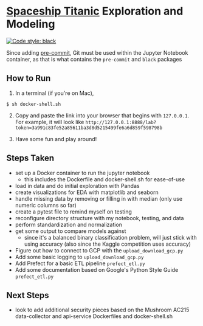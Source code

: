 # [Spaceship Titanic](https://www.kaggle.com/competitions/spaceship-titanic/overview) Exploration and Modeling

[![Code style: black](https://img.shields.io/badge/code%20style-black-000000.svg)](https://github.com/psf/black)

Since adding [pre-commit](https://pre-commit.com/), Git must be used within the Jupyter Notebook container, as that is what contains the `pre-commit` and `black` packages

## How to Run

1. In a terminal (if you're on Mac),

```
$ sh docker-shell.sh
```

2. Copy and paste the link into your browser that begins with `127.0.0.1`. For example, it will look like `http://127.0.0.1:8888/lab?token=3a991c83fe52a85611ba3d8d5215499fe6a6d859f598798b`

3. Have some fun and play around!

## Steps Taken

* set up a Docker container to run the jupyter notebook
	* this includes the Dockerfile and docker-shell.sh for ease-of-use
* load in data and do initial exploration with Pandas
* create visualizations for EDA with matplotlib and seaborn
* handle missing data by removing or filling in with median (only use numeric columns so far)
* create a pytest file to remind myself on testing
* reconfigure directory structure with my notebook, testing, and data
* perform standardization and normalization
* get some output to compare models against
	* since it's a balanced binary classification problem, will just stick with using accuracy (also since the Kaggle competition uses accuracy)
* Figure out how to connect to GCP with the `upload_download_gcp.py`
* Add some basic logging to `upload_download_gcp.py`
* Add Prefect for a basic ETL pipeline `prefect_etl.py`
* Add some documentation based on Google's Python Style Guide `prefect_etl.py`

## Next Steps
* look to add additional security pieces based on the Mushroom AC215 data-collector and api-service Dockerfiles and docker-shell.sh
